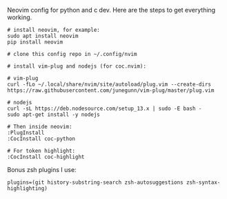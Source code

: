 Neovim config for python and c dev. Here are the steps to get everything working.

```
# install neovim, for example:
sudo apt install neovim
pip install neovim

# clone this config repo in ~/.config/nvim

# install vim-plug and nodejs (for coc.nvim):

# vim-plug
curl -fLo ~/.local/share/nvim/site/autoload/plug.vim --create-dirs https://raw.githubusercontent.com/junegunn/vim-plug/master/plug.vim
    
# nodejs
curl -sL https://deb.nodesource.com/setup_13.x | sudo -E bash -
sudo apt-get install -y nodejs

# Then inside neovim:
:PlugInstall
:CocInstall coc-python

# For token highlight:
:CocInstall coc-highlight

```

Bonus zsh plugins I use:

```
plugins=(git history-substring-search zsh-autosuggestions zsh-syntax-highlighting)
```
